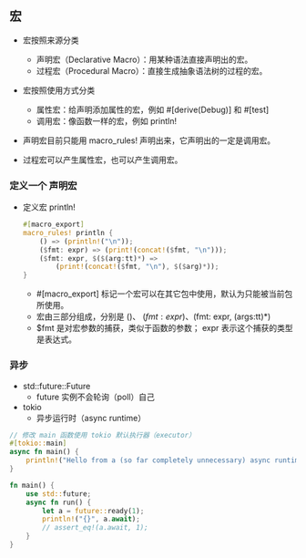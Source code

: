 ## 宏
- 宏按照来源分类
    - 声明宏（Declarative Macro）：用某种语法直接声明出的宏。
    - 过程宏（Procedural Macro）：直接生成抽象语法树的过程的宏。
- 宏按照使用方式分类
    - 属性宏：给声明添加属性的宏，例如 #[derive(Debug)] 和 #[test]
    - 调用宏：像函数一样的宏，例如 println!


- 声明宏目前只能用 macro_rules! 声明出来，它声明出的一定是调用宏。
- 过程宏可以产生属性宏，也可以产生调用宏。

### 定义一个 声明宏
- 定义宏 println!
    ```rust
    #[macro_export]
    macro_rules! println {
        () => (println!("\n"));
        ($fmt: expr) => (print!(concat!($fmt, "\n")));
        ($fmt: expr, $($(arg:tt)*) =>
            (print!(concat!($fmt, "\n"), $($arg)*));
    }
    ```
    - #[macro_export] 标记一个宏可以在其它包中使用，默认为只能被当前包所使用。
    - 宏由三部分组成，分别是 ()、 ($fmt:expr)、 ($fmt: expr, $($args:tt)*)
    - $fmt 是对宏参数的捕获，类似于函数的参数； expr 表示这个捕获的类型是表达式。
    

### 异步
- std::future::Future
    - future 实例不会轮询（poll）自己
- tokio 
    - 异步运行时（async runtime）
```rust
// 修改 main 函数使用 tokio 默认执行器（executor）
#[tokio::main]
async fn main() {
    println!("Hello from a (so far completely unnecessary) async runtime");
}
```


```rust
fn main() {
    use std::future;
    async fn run() {
        let a = future::ready(1);
        println!("{}", a.await);
        // assert_eq!(a.await, 1);
    }
}
```